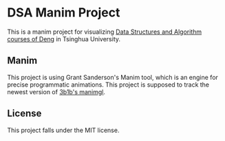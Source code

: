 # DSA Manim Project

This is a manim project for visualizing [Data Structures and Algorithm courses of Deng](https://dsa.cs.tsinghua.edu.cn/~deng/ds/dsacpp/) in Tsinghua University.

## Manim

This project is using Grant Sanderson's Manim tool, which is an engine for precise programmatic animations. This project is supposed to track the newest version of [3b1b's manimgl](https://github.com/3b1b/manim).

## License

This project falls under the MIT license.
